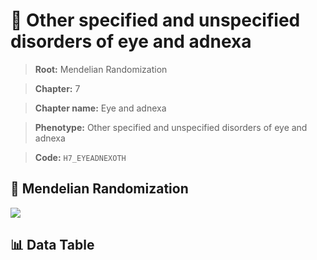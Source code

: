 # 🧪 Other specified and unspecified disorders of eye and adnexa

> **Root:** Mendelian Randomization

> **Chapter:** 7  

> **Chapter name:** Eye and adnexa

> **Phenotype:** Other specified and unspecified disorders of eye and adnexa  

> **Code:** `H7_EYEADNEXOTH`

## 🧬 Mendelian Randomization  

<img src="/MR/Figures/Forward/H7_EYEADNEXOTH.png"/>

## 📊 Data Table

<CsvTableMRF src="/MR/Data/Forward/H7_EYEADNEXOTH.csv"/>
